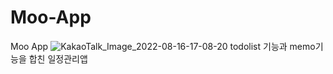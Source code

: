 # Moo-App
Moo App
![KakaoTalk_Image_2022-08-16-17-08-20](https://user-images.githubusercontent.com/111415219/192512207-866d3353-c5de-4f7c-ab82-ed4482ed4ad0.png)
todolist 기능과 memo기능을 합친 일정관리앱
